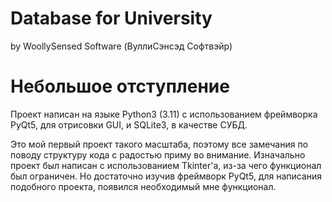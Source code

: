 # Database for University
by WoollySensed Software (ВуллиСэнсэд Софтвэйр)

# Небольшое отступление
Проект написан на языке Python3 (3.11) с использованием фреймворка PyQt5, для отрисовки GUI, и SQLite3, в качестве СУБД.

Это мой первый проект такого масштаба, поэтому все замечания по поводу структуру кода с радостью приму во внимание. Изначально проект был написан с использованием Tkinter'а, из-за чего функционал был ограничен. Но достаточно изучив фреймворк PyQt5, для написания подобного проекта, появился необходимый мне функционал.
